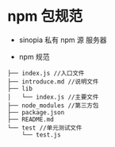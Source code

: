 # npm 包规范

- sinopia 私有 npm 源 服务器

- npm 规范
```shell
├── index.js //入口文件
├── introduce.md //说明文件
├── lib
│   └── index.js //主要文件
├── node_modules //第三方包
├── package.json 
├── README.md 
└── test //单元测试文件
    └── test.js

```